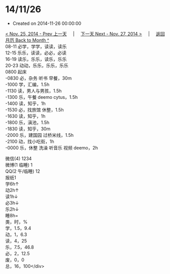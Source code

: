# 14/11/26

* Created on 2014-11-26 00:00:00

[&lt; Nov. 25, 2014 - Prev 上一天](d25.md)     \|     [下一天 Next - Nov. 27, 2014 &gt;](d27.md)     \|     [返回月历 Back to Month ^](index.md)   
08-11 必学，学学，读读，读乐  
12-15 乐乐，读读，必必，必读  
16-19 读乐，乐乐，读乐，乐乐  
20-23 动动，乐乐，乐乐，乐乐  
0800 起床  
-0830 必，杂务 听书 早餐，30m  
-1000 学，汇编，1.5h  
-1130 读，男人与男孩，1.5h  
-1300 乐，午餐 deemo cytus，1.5h  
-1400 读，知乎，1h  
-1530 必，找旅馆 休整，1.5h  
-1630 读，知乎，1h  
-1800 乐，滇池，1.5h  
-1830 读，知乎，30m  
-2000 乐，建国园 过桥米线，1.5h  
-2100 动，找小吃街，1h  
-0000 乐，休整 洗澡 听音乐 视频 deemo，2h  
  
微信\(4\) 1234  
微博\(1 临睡\) 1  
QQ\(2 午/临睡\) 12  
报纸1  
学6h↑   
动2h↑   
读1h↓   
必3h↓   
乐2h↓   
睡8h=  
类，时，%  
学，1.5，9.4  
动，1，6.3  
读，4，25  
乐，7.5，46.8  
必，2，12.5  
废，0，0  
总，16，100&lt;/div&gt;

